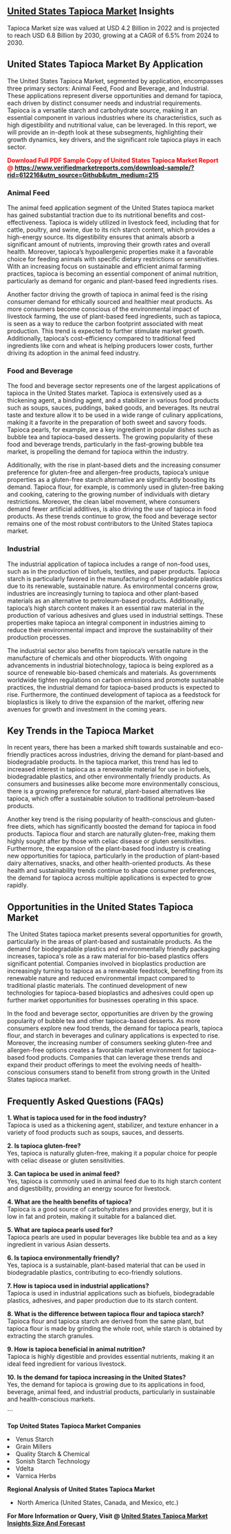 <h2><a href="https://www.verifiedmarketreports.com/download-sample/?rid=612216&amp;utm_source=Github&amp;utm_medium=215" target="_blank">United States Tapioca Market</a> Insights</h2><p>Tapioca Market size was valued at USD 4.2 Billion in 2022 and is projected to reach USD 6.8 Billion by 2030, growing at a CAGR of 6.5% from 2024 to 2030.</p><p><h2>United States Tapioca Market By Application</h2><p>The United States Tapioca Market, segmented by application, encompasses three primary sectors: Animal Feed, Food and Beverage, and Industrial. These applications represent diverse opportunities and demand for tapioca, each driven by distinct consumer needs and industrial requirements. Tapioca is a versatile starch and carbohydrate source, making it an essential component in various industries where its characteristics, such as high digestibility and nutritional value, can be leveraged. In this report, we will provide an in-depth look at these subsegments, highlighting their growth dynamics, key drivers, and the significant role tapioca plays in each sector.</p><p><strong><p><span class=""><span style="color: #ff0000;"><strong>Download Full PDF Sample Copy of United States Tapioca Market Report</strong> @ </span><a href="https://www.verifiedmarketreports.com/download-sample/?rid=612216&amp;utm_source=Github&amp;utm_medium=215" target="_blank">https://www.verifiedmarketreports.com/download-sample/?rid=612216&amp;utm_source=Github&amp;utm_medium=215</a></span></p></strong></p><h3>Animal Feed</h3><p>The animal feed application segment of the United States tapioca market has gained substantial traction due to its nutritional benefits and cost-effectiveness. Tapioca is widely utilized in livestock feed, including that for cattle, poultry, and swine, due to its rich starch content, which provides a high-energy source. Its digestibility ensures that animals absorb a significant amount of nutrients, improving their growth rates and overall health. Moreover, tapioca’s hypoallergenic properties make it a favorable choice for feeding animals with specific dietary restrictions or sensitivities. With an increasing focus on sustainable and efficient animal farming practices, tapioca is becoming an essential component of animal nutrition, particularly as demand for organic and plant-based feed ingredients rises.<p>Another factor driving the growth of tapioca in animal feed is the rising consumer demand for ethically sourced and healthier meat products. As more consumers become conscious of the environmental impact of livestock farming, the use of plant-based feed ingredients, such as tapioca, is seen as a way to reduce the carbon footprint associated with meat production. This trend is expected to further stimulate market growth. Additionally, tapioca’s cost-efficiency compared to traditional feed ingredients like corn and wheat is helping producers lower costs, further driving its adoption in the animal feed industry.</p><h3>Food and Beverage</h3><p>The food and beverage sector represents one of the largest applications of tapioca in the United States market. Tapioca is extensively used as a thickening agent, a binding agent, and a stabilizer in various food products such as soups, sauces, puddings, baked goods, and beverages. Its neutral taste and texture allow it to be used in a wide range of culinary applications, making it a favorite in the preparation of both sweet and savory foods. Tapioca pearls, for example, are a key ingredient in popular dishes such as bubble tea and tapioca-based desserts. The growing popularity of these food and beverage trends, particularly in the fast-growing bubble tea market, is propelling the demand for tapioca within the industry.<p>Additionally, with the rise in plant-based diets and the increasing consumer preference for gluten-free and allergen-free products, tapioca’s unique properties as a gluten-free starch alternative are significantly boosting its demand. Tapioca flour, for example, is commonly used in gluten-free baking and cooking, catering to the growing number of individuals with dietary restrictions. Moreover, the clean label movement, where consumers demand fewer artificial additives, is also driving the use of tapioca in food products. As these trends continue to grow, the food and beverage sector remains one of the most robust contributors to the United States tapioca market.</p><h3>Industrial</h3><p>The industrial application of tapioca includes a range of non-food uses, such as in the production of biofuels, textiles, and paper products. Tapioca starch is particularly favored in the manufacturing of biodegradable plastics due to its renewable, sustainable nature. As environmental concerns grow, industries are increasingly turning to tapioca and other plant-based materials as an alternative to petroleum-based products. Additionally, tapioca’s high starch content makes it an essential raw material in the production of various adhesives and glues used in industrial settings. These properties make tapioca an integral component in industries aiming to reduce their environmental impact and improve the sustainability of their production processes.<p>The industrial sector also benefits from tapioca’s versatile nature in the manufacture of chemicals and other bioproducts. With ongoing advancements in industrial biotechnology, tapioca is being explored as a source of renewable bio-based chemicals and materials. As governments worldwide tighten regulations on carbon emissions and promote sustainable practices, the industrial demand for tapioca-based products is expected to rise. Furthermore, the continued development of tapioca as a feedstock for bioplastics is likely to drive the expansion of the market, offering new avenues for growth and investment in the coming years.</p><h2>Key Trends in the Tapioca Market</h2><p>In recent years, there has been a marked shift towards sustainable and eco-friendly practices across industries, driving the demand for plant-based and biodegradable products. In the tapioca market, this trend has led to increased interest in tapioca as a renewable material for use in biofuels, biodegradable plastics, and other environmentally friendly products. As consumers and businesses alike become more environmentally conscious, there is a growing preference for natural, plant-based alternatives like tapioca, which offer a sustainable solution to traditional petroleum-based products.</p><p>Another key trend is the rising popularity of health-conscious and gluten-free diets, which has significantly boosted the demand for tapioca in food products. Tapioca flour and starch are naturally gluten-free, making them highly sought after by those with celiac disease or gluten sensitivities. Furthermore, the expansion of the plant-based food industry is creating new opportunities for tapioca, particularly in the production of plant-based dairy alternatives, snacks, and other health-oriented products. As these health and sustainability trends continue to shape consumer preferences, the demand for tapioca across multiple applications is expected to grow rapidly.</p><h2>Opportunities in the United States Tapioca Market</h2><p>The United States tapioca market presents several opportunities for growth, particularly in the areas of plant-based and sustainable products. As the demand for biodegradable plastics and environmentally friendly packaging increases, tapioca's role as a raw material for bio-based plastics offers significant potential. Companies involved in bioplastics production are increasingly turning to tapioca as a renewable feedstock, benefiting from its renewable nature and reduced environmental impact compared to traditional plastic materials. The continued development of new technologies for tapioca-based bioplastics and adhesives could open up further market opportunities for businesses operating in this space.</p><p>In the food and beverage sector, opportunities are driven by the growing popularity of bubble tea and other tapioca-based desserts. As more consumers explore new food trends, the demand for tapioca pearls, tapioca flour, and starch in beverages and culinary applications is expected to rise. Moreover, the increasing number of consumers seeking gluten-free and allergen-free options creates a favorable market environment for tapioca-based food products. Companies that can leverage these trends and expand their product offerings to meet the evolving needs of health-conscious consumers stand to benefit from strong growth in the United States tapioca market.</p><h2>Frequently Asked Questions (FAQs)</h2><p><strong>1. What is tapioca used for in the food industry?</strong><br>Tapioca is used as a thickening agent, stabilizer, and texture enhancer in a variety of food products such as soups, sauces, and desserts.</p><p><strong>2. Is tapioca gluten-free?</strong><br>Yes, tapioca is naturally gluten-free, making it a popular choice for people with celiac disease or gluten sensitivities.</p><p><strong>3. Can tapioca be used in animal feed?</strong><br>Yes, tapioca is commonly used in animal feed due to its high starch content and digestibility, providing an energy source for livestock.</p><p><strong>4. What are the health benefits of tapioca?</strong><br>Tapioca is a good source of carbohydrates and provides energy, but it is low in fat and protein, making it suitable for a balanced diet.</p><p><strong>5. What are tapioca pearls used for?</strong><br>Tapioca pearls are used in popular beverages like bubble tea and as a key ingredient in various Asian desserts.</p><p><strong>6. Is tapioca environmentally friendly?</strong><br>Yes, tapioca is a sustainable, plant-based material that can be used in biodegradable plastics, contributing to eco-friendly solutions.</p><p><strong>7. How is tapioca used in industrial applications?</strong><br>Tapioca is used in industrial applications such as biofuels, biodegradable plastics, adhesives, and paper production due to its starch content.</p><p><strong>8. What is the difference between tapioca flour and tapioca starch?</strong><br>Tapioca flour and tapioca starch are derived from the same plant, but tapioca flour is made by grinding the whole root, while starch is obtained by extracting the starch granules.</p><p><strong>9. How is tapioca beneficial in animal nutrition?</strong><br>Tapioca is highly digestible and provides essential nutrients, making it an ideal feed ingredient for various livestock.</p><p><strong>10. Is the demand for tapioca increasing in the United States?</strong><br>Yes, the demand for tapioca is growing due to its applications in food, beverage, animal feed, and industrial products, particularly in sustainable and health-conscious markets.</p>```</p><p><strong>Top United States Tapioca Market Companies</strong></p><div data-test-id=""><p><li>Venus Starch</li><li> Grain Millers</li><li> Quality Starch & Chemical</li><li> Sonish Starch Technology</li><li> Vdelta</li><li> Varnica Herbs</li></p><div><strong>Regional Analysis of&nbsp;United States Tapioca Market</strong></div><ul><li dir="ltr"><p dir="ltr">North America&nbsp;(United States, Canada, and Mexico, etc.)</p></li></ul><p><strong>For More Information or Query, Visit @&nbsp;</strong><strong><a href="https://www.verifiedmarketreports.com/product/tapioca-market/?utm_source=Github&amp;utm_medium=215" target="_blank">United States Tapioca Market Insights Size And Forecast</a></strong></p></div>
